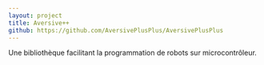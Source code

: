 ```yaml
---
layout: project
title: Aversive++
github: https://github.com/AversivePlusPlus/AversivePlusPlus
---
```


Une bibliothèque facilitant la programmation de robots sur microcontrôleur.
